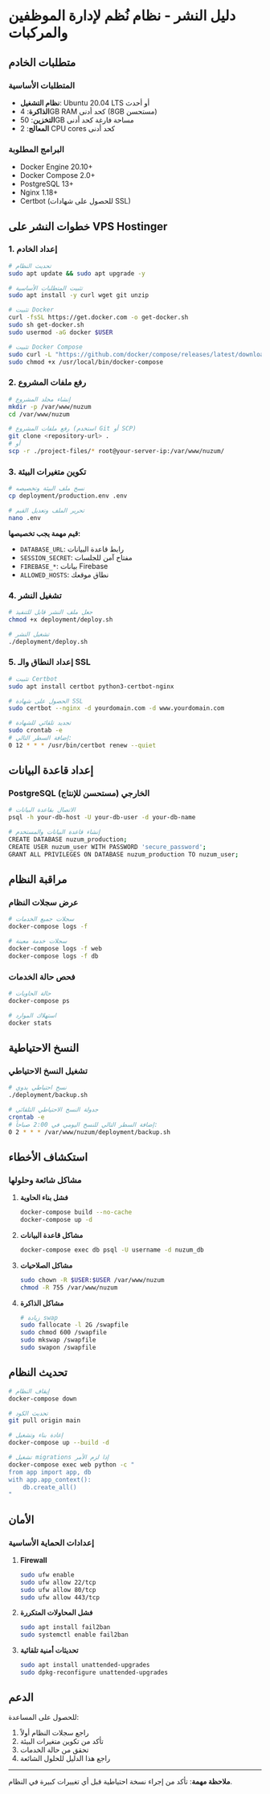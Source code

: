 # دليل النشر - نظام نُظم لإدارة الموظفين والمركبات

## متطلبات الخادم

### المتطلبات الأساسية
- **نظام التشغيل**: Ubuntu 20.04 LTS أو أحدث
- **الذاكرة**: 4GB RAM كحد أدنى (8GB مستحسن)
- **التخزين**: 50GB مساحة فارغة كحد أدنى
- **المعالج**: 2 CPU cores كحد أدنى

### البرامج المطلوبة
- Docker Engine 20.10+
- Docker Compose 2.0+
- PostgreSQL 13+
- Nginx 1.18+
- Certbot (للحصول على شهادات SSL)

## خطوات النشر على VPS Hostinger

### 1. إعداد الخادم

```bash
# تحديث النظام
sudo apt update && sudo apt upgrade -y

# تثبيت المتطلبات الأساسية
sudo apt install -y curl wget git unzip

# تثبيت Docker
curl -fsSL https://get.docker.com -o get-docker.sh
sudo sh get-docker.sh
sudo usermod -aG docker $USER

# تثبيت Docker Compose
sudo curl -L "https://github.com/docker/compose/releases/latest/download/docker-compose-$(uname -s)-$(uname -m)" -o /usr/local/bin/docker-compose
sudo chmod +x /usr/local/bin/docker-compose
```

### 2. رفع ملفات المشروع

```bash
# إنشاء مجلد المشروع
mkdir -p /var/www/nuzum
cd /var/www/nuzum

# رفع ملفات المشروع (استخدم Git أو SCP)
git clone <repository-url> .
# أو
scp -r ./project-files/* root@your-server-ip:/var/www/nuzum/
```

### 3. تكوين متغيرات البيئة

```bash
# نسخ ملف البيئة وتخصيصه
cp deployment/production.env .env

# تحرير الملف وتعديل القيم
nano .env
```

**قيم مهمة يجب تخصيصها:**
- `DATABASE_URL`: رابط قاعدة البيانات
- `SESSION_SECRET`: مفتاح آمن للجلسات
- `FIREBASE_*`: بيانات Firebase
- `ALLOWED_HOSTS`: نطاق موقعك

### 4. تشغيل النشر

```bash
# جعل ملف النشر قابل للتنفيذ
chmod +x deployment/deploy.sh

# تشغيل النشر
./deployment/deploy.sh
```

### 5. إعداد النطاق والـ SSL

```bash
# تثبيت Certbot
sudo apt install certbot python3-certbot-nginx

# الحصول على شهادة SSL
sudo certbot --nginx -d yourdomain.com -d www.yourdomain.com

# تجديد تلقائي للشهادة
sudo crontab -e
# إضافة السطر التالي:
0 12 * * * /usr/bin/certbot renew --quiet
```

## إعداد قاعدة البيانات

### PostgreSQL الخارجي (مستحسن للإنتاج)

```bash
# الاتصال بقاعدة البيانات
psql -h your-db-host -U your-db-user -d your-db-name

# إنشاء قاعدة البيانات والمستخدم
CREATE DATABASE nuzum_production;
CREATE USER nuzum_user WITH PASSWORD 'secure_password';
GRANT ALL PRIVILEGES ON DATABASE nuzum_production TO nuzum_user;
```

## مراقبة النظام

### عرض سجلات النظام
```bash
# سجلات جميع الخدمات
docker-compose logs -f

# سجلات خدمة معينة
docker-compose logs -f web
docker-compose logs -f db
```

### فحص حالة الخدمات
```bash
# حالة الحاويات
docker-compose ps

# استهلاك الموارد
docker stats
```

## النسخ الاحتياطية

### تشغيل النسخ الاحتياطي
```bash
# نسخ احتياطي يدوي
./deployment/backup.sh

# جدولة النسخ الاحتياطي التلقائي
crontab -e
# إضافة السطر التالي للنسخ اليومي في 2:00 صباحاً:
0 2 * * * /var/www/nuzum/deployment/backup.sh
```

## استكشاف الأخطاء

### مشاكل شائعة وحلولها

1. **فشل بناء الحاوية**
   ```bash
   docker-compose build --no-cache
   docker-compose up -d
   ```

2. **مشاكل قاعدة البيانات**
   ```bash
   docker-compose exec db psql -U username -d nuzum_db
   ```

3. **مشاكل الصلاحيات**
   ```bash
   sudo chown -R $USER:$USER /var/www/nuzum
   chmod -R 755 /var/www/nuzum
   ```

4. **مشاكل الذاكرة**
   ```bash
   # زيادة swap
   sudo fallocate -l 2G /swapfile
   sudo chmod 600 /swapfile
   sudo mkswap /swapfile
   sudo swapon /swapfile
   ```

## تحديث النظام

```bash
# إيقاف النظام
docker-compose down

# تحديث الكود
git pull origin main

# إعادة بناء وتشغيل
docker-compose up --build -d

# تشغيل migrations إذا لزم الأمر
docker-compose exec web python -c "
from app import app, db
with app.app_context():
    db.create_all()
"
```

## الأمان

### إعدادات الحماية الأساسية

1. **Firewall**
   ```bash
   sudo ufw enable
   sudo ufw allow 22/tcp
   sudo ufw allow 80/tcp
   sudo ufw allow 443/tcp
   ```

2. **فشل المحاولات المتكررة**
   ```bash
   sudo apt install fail2ban
   sudo systemctl enable fail2ban
   ```

3. **تحديثات أمنية تلقائية**
   ```bash
   sudo apt install unattended-upgrades
   sudo dpkg-reconfigure unattended-upgrades
   ```

## الدعم

للحصول على المساعدة:
1. راجع سجلات النظام أولاً
2. تأكد من تكوين متغيرات البيئة
3. تحقق من حالة الخدمات
4. راجع هذا الدليل للحلول الشائعة

---

**ملاحظة مهمة**: تأكد من إجراء نسخة احتياطية قبل أي تغييرات كبيرة في النظام.